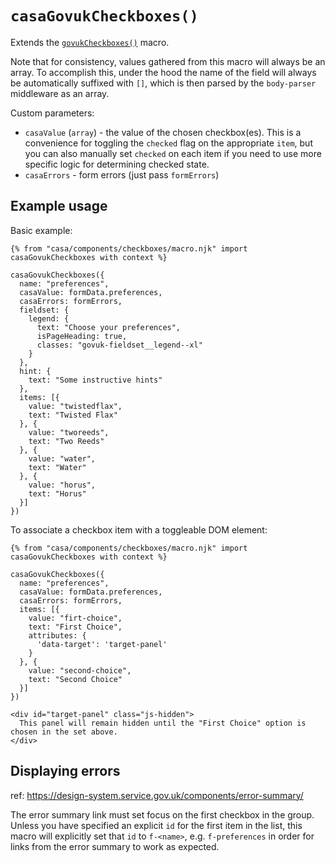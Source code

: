 # `casaGovukCheckboxes()`

Extends the [`govukCheckboxes()`](https://design-system.service.gov.uk/components/checkboxes/) macro.

Note that for consistency, values gathered from this macro will always be an array. To accomplish this, under the hood the name of the field will always be automatically suffixed with `[]`, which is then parsed by the `body-parser` middleware as an array.

Custom parameters:

* `casaValue` (`array`) - the value of the chosen checkbox(es). This is a convenience for toggling the `checked` flag on the appropriate `item`, but you can also manually set `checked` on each item if you need to use more specific logic for determining checked state.
* `casaErrors` - form errors (just pass `formErrors`)


## Example usage

Basic example:

```nunjucks
{% from "casa/components/checkboxes/macro.njk" import casaGovukCheckboxes with context %}

casaGovukCheckboxes({
  name: "preferences",
  casaValue: formData.preferences,
  casaErrors: formErrors,
  fieldset: {
    legend: {
      text: "Choose your preferences",
      isPageHeading: true,
      classes: "govuk-fieldset__legend--xl"
    }
  },
  hint: {
    text: "Some instructive hints"
  },
  items: [{
    value: "twistedflax",
    text: "Twisted Flax"
  }, {
    value: "tworeeds",
    text: "Two Reeds"
  }, {
    value: "water",
    text: "Water"
  }, {
    value: "horus",
    text: "Horus"
  }]
})
```

To associate a checkbox item with a toggleable DOM element:

```nunjucks
{% from "casa/components/checkboxes/macro.njk" import casaGovukCheckboxes with context %}

casaGovukCheckboxes({
  name: "preferences",
  casaValue: formData.preferences,
  casaErrors: formErrors,
  items: [{
    value: "firt-choice",
    text: "First Choice",
    attributes: {
      'data-target': 'target-panel'
    }
  }, {
    value: "second-choice",
    text: "Second Choice"
  }]
})

<div id="target-panel" class="js-hidden">
  This panel will remain hidden until the "First Choice" option is chosen in the set above.
</div>
```

## Displaying errors

ref: https://design-system.service.gov.uk/components/error-summary/

The error summary link must set focus on the first checkbox in the group. Unless you have specified an explicit `id` for the first item in the list, this macro will explicitly set that `id` to `f-<name>`, e.g. `f-preferences` in order for links from the error summary to work as expected.

